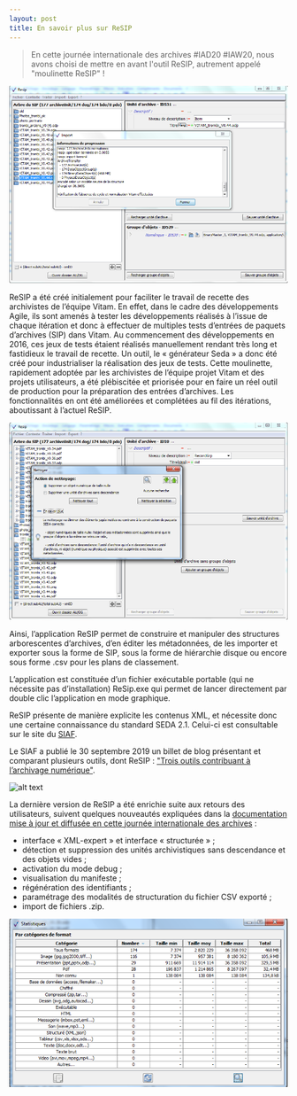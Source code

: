 ```yaml
---
layout: post
title: En savoir plus sur ReSIP
---
```

> En cette journée internationale des archives #IAD20 #IAW20, nous avons choisi de mettre en avant l'outil ReSIP, autrement appelé "moulinette ReSIP" !

![Logos](/public/images/ReSIP.PNG)

ReSIP a été créé initialement pour faciliter le travail de recette des archivistes de l’équipe Vitam. 
En effet, dans le cadre des développements Agile, ils sont amenés à tester les développements réalisés à l’issue de chaque itération et donc à effectuer de multiples tests d’entrées de paquets d’archives (SIP) dans Vitam. 
Au commencement des développements en 2016, ces jeux de tests étaient réalisés manuellement rendant très long et fastidieux le travail de recette. 
Un outil, le « générateur Seda » a donc été créé pour industrialiser la réalisation des jeux de tests. 
Cette moulinette, rapidement adoptée par les archivistes de l’équipe projet Vitam et des projets utilisateurs, a été plébiscitée et priorisée pour en faire un réel outil de production pour la préparation des entrées d’archives. 
Les fonctionnalités en ont été améliorées et complétées au fil des itérations, aboutissant à l’actuel ReSIP.

![alt text](/public/images/ReSIP_nettoyage.PNG)

Ainsi, l’application ReSIP permet de construire et manipuler des structures arborescentes d’archives, d’en éditer les métadonnées, de les importer et exporter sous la forme de SIP, sous la forme de hiérarchie disque ou encore sous forme .csv pour les plans de classement.

L’application est constituée d’un fichier exécutable portable (qui ne nécessite pas d’installation) ReSip.exe qui permet de lancer directement par double clic l’application en mode graphique. 

ReSIP présente de manière explicite les contenus XML, et nécessite donc une certaine connaissance du standard SEDA 2.1. Celui-ci est consultable sur le site du [SIAF](https://francearchives.fr/seda/).

Le SIAF a publié le 30 septembre 2019 un billet de blog présentant et comparant plusieurs outils, dont ReSIP : ["Trois outils contribuant à l’archivage numérique"](https://siaf.hypotheses.org/1033).

![alt text](/public/images/ReSIP_export.PNG)

La dernière version de ReSIP a été enrichie suite aux retours des utilisateurs, suivent quelques nouveautés expliquées dans la [documentation mise à jour et diffusée en cette journée internationale des archives](/ressources/DocCourante/autres/fonctionnel/VITAM_Manuel_ReSIP.pdf) :
- interface « XML-expert » et interface « structurée » ;
- détection et suppression des unités archivistiques sans descendance et des objets vides ;
- activation du mode debug ;
- visualisation du manifeste ;
- régénération des identifiants ;
- paramétrage des modalités de structuration du fichier CSV exporté ;
- import de fichiers .zip.

![alt text](/public/images/ReSIP_stat.PNG)